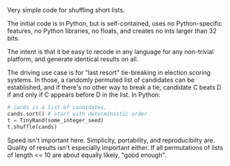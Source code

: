 Very simple code for shuffling short lists.

The initial code is in Python, but is self-contained, uses no Python-specific features, no Python libraries, no floats, and creates no ints larger than 32 bits.

The intent is that it be easy to recode in any language for any non-trivial platform, and generate identical results on all.

The driving use case is for "last resort" tie-breaking in election scoring systems. In those, a randomly permuted list of candidates can be established, and
if there's no other way to break a tie, candidate C beats D if and only if C appears before D in the list. In Python:

```python
# cands is a list of candidates.
cands.sort() # start with deterministic order
t = TinyRand(some_integer_seed)
t.shuffle(cands)
```

Speed isn't important here. Simplicity, portability, and reproducibilty are. Quality of results isn't especially important either. If all permutations of
lists of length <= 10 are about equally likely, "good enough".


